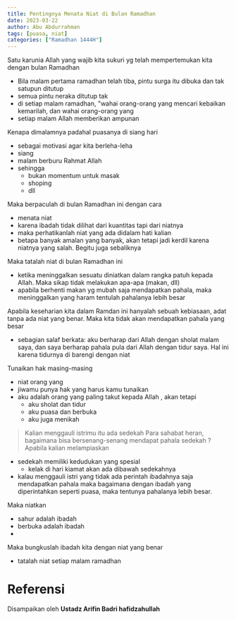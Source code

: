 ```yaml
---
title: Pentingnya Menata Niat di Bulan Ramadhan
date: 2023-03-22
author: Abu Abdurrahman
tags: [puasa, niat]
categories: ["Ramadhan 1444H"]
---
```


Satu karunia Allah yang wajib kita sukuri yg telah mempertemukan kita dengan bulan Ramadhan 

- Bila malam pertama ramadhan telah tiba, pintu surga itu dibuka dan tak satupun ditutup
- semua pintu neraka ditutup tak
- di setiap malam ramadhan, "wahai orang-orang yang mencari kebaikan kemarilah, dan wahai orang-orang yang 
- setiap malam Allah memberikan ampunan

Kenapa dimalamnya padahal puasanya di siang hari

- sebagai motivasi agar kita berleha-leha
- siang 
- malam berburu Rahmat Allah
- sehingga 
  - bukan momentum untuk masak
  - shoping
  - dll

Maka berpaculah di bulan Ramadhan ini dengan cara

- menata niat
- karena ibadah tidak dilihat dari kuantitas tapi dari niatnya
- maka perhatikanlah niat yang ada didalam hati kalian
- betapa banyak amalan yang banyak, akan tetapi jadi kerdil karena niatnya yang salah. Begitu juga sebaliknya

Maka tatalah niat di bulan Ramadhan ini

- ketika meninggalkan sesuatu diniatkan dalam rangka patuh kepada Allah. Maka sikap tidak melakukan apa-apa (makan, dll)
- apabila berhenti makan yg mubah saja mendapatkan pahala, maka meninggalkan yang haram tentulah pahalanya lebih besar

Apabila keseharian kita dalam Ramdan ini hanyalah sebuah kebiasaan, adat tanpa ada niat yang benar. Maka kita tidak akan mendapatkan pahala yang besar

- sebagian salaf berkata: aku berharap dari Allah dengan sholat malam saya, dan saya berharap pahala pula dari Allah dengan tidur saya. Hal ini karena tidurnya di barengi dengan niat

Tunaikan hak masing-masing 

- niat orang yang 
- jiwamu punya hak yang harus kamu tunaikan
- aku adalah orang yang paling takut kepada Allah , akan tetapi
  - aku sholat dan tidur
  - aku puasa dan berbuka
  - aku juga menikah

> Kalian menggauli istrimu itu ada sedekah
Para sahabat heran, bagaimana bisa bersenang-senang mendapat pahala sedekah ? Apabila kalian melampiaskan 

- sedekah memiliki kedudukan yang spesial
  - kelak di hari kiamat akan ada dibawah sedekahnya
- kalau menggauli istri yang tidak ada perintah ibadahnya saja mendapatkan pahala maka bagaimana dengan ibadah yang diperintahkan seperti puasa, maka tentunya pahalanya lebih besar.

Maka niatkan 

- sahur adalah ibadah
- berbuka adalah ibadah
- 

Maka bungkuslah ibadah kita dengan niat yang benar

- tatalah niat setiap malam ramadhan

# Referensi 

Disampaikan oleh **Ustadz Arifin Badri hafidzahullah**